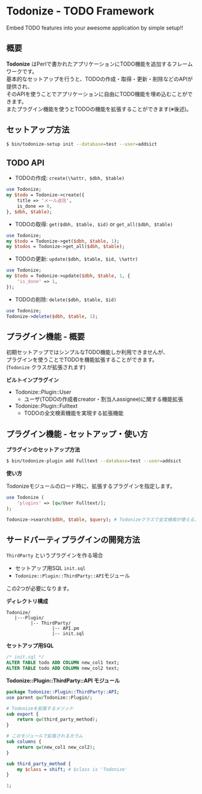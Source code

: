 Todonize - TODO Framework
============================
Embed TODO features into your awesome application by simple setup!!

概要
---------
**Todonize** はPerlで書かれたアプリケーションにTODO機能を追加するフレームワークです。  
基本的なセットアップを行うと、TODOの作成・取得・更新・削除などのAPIが提供され、  
そのAPIを使うことでアプリケーションに自由にTODO機能を埋め込むことができます。  
またプラグイン機能を使うとTODOの機能を拡張することができます(※後述)。

セットアップ方法
---------------------
```sh
$ bin/todonize-setup init --database=test --user=addsict
```

TODO API
----------

- TODOの作成: `create(\%attr, $dbh, $table)`

```perl
use Todonize;
my $todo = Todonize->create({
    title => 'メール返信',
    is_done => 0,
}, $dbh, $table);
```

- TODOの取得: `get($dbh, $table, $id)` or `get_all($dbh, $table)`

```perl
use Todonize;
my $todo = Todonize->get($dbh, $table, 1);
my $todos = Todonize->get_all($dbh, $table);
```

- TODOの更新: `update($dbh, $table, $id, \%attr)`

```perl
use Todonize;
my $todo = Todonize->update($dbh, $table, 1, {
    'is_done' => 1,
});
```

- TODOの削除: `delete($dbh, $table, $id)`

```perl
use Todonize;
Todonize->delete($dbh, $table, 1);
```

プラグイン機能 - 概要
-----------------------
初期セットアップではシンプルなTODO機能しか利用できませんが、  
プラグインを使うことでTODOを機能拡張することができます。  
(`Todonize` クラスが拡張されます)

**ビルトインプラグイン**

- Todonize::Plugin::User
    - ユーザ(TODOの作成者creator・割当人assignee)に関する機能拡張
- Todonize::Plugin::Fulltext
    - TODOの全文検索機能を実現する拡張機能

プラグイン機能 - セットアップ・使い方
-----------------------

**プラグインのセットアップ方法**

```sh
$ bin/todonize-plugin add Fulltext --database=test --user=addsict
```

**使い方**

Todonizeモジュールのロード時に、拡張するプラグインを指定します。

```perl
use Todonize (
    'plugins' => [qw/User Fulltext/];
);

Todonize->search($dbh, $table, $query); # Todonizeクラスで全文検索が使えるようになる
```


サードパーティプラグインの開発方法
----------------------------------
`ThirdParty` というプラグインを作る場合

- セットアップ用SQL `init.sql`
- `Todonize::Plugin::ThirdParty::API`モジュール

この2つが必要になります。

**ディレクトリ構成**
```
Todonize/
   |---Plugin/
         |-- ThirdParty/
                 |-- API.pm
                 |-- init.sql

```

**セットアップ用SQL**

```sql
/* init.sql */
ALTER TABLE todo ADD COLUMN new_col1 text;
ALTER TABLE todo ADD COLUMN new_col2 text;
```

**Todonize::Plugin::ThirdParty::API モジュール**

```perl
package Todonize::Plugin::ThirdParty::API;
use parent qw/Todonize::Plugin/;

# Todonizeを拡張するメソッド
sub export {
    return qw(third_party_method);
}

# このモジュールで拡張されるカラム
sub columns {
    return qw(new_col1 new_col2);
}

sub third_party_method {
    my $class = shift; # $class is 'Todonize'
}

1;
```

